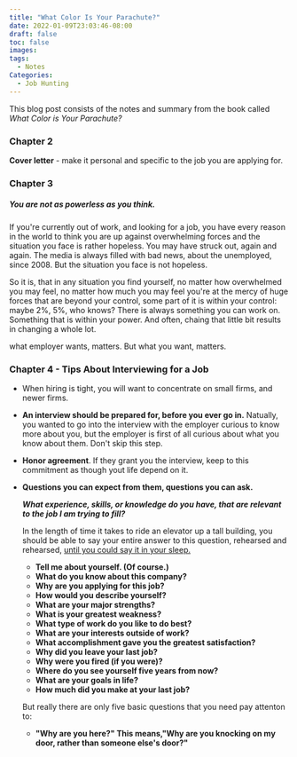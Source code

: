 ```yaml
---
title: "What Color Is Your Parachute?"
date: 2022-01-09T23:03:46-08:00
draft: false
toc: false
images:
tags:
  - Notes
Categories:
  - Job Hunting
---
```


This blog post consists of the notes and summary from the book called *What Color is Your Parachute?*

### Chapter 2

**Cover letter** - make it personal and specific to the job you are applying for. 

### Chapter 3

##### You are not as powerless as you think. 

If you're currently out of work, and looking for a job, you have every reason in the world to think you are up against overwhelming forces and the situation you face is rather hopeless. You may have struck out, again and again. The media is always filled with bad news, about the unemployed, since 2008. But the situation you face is not hopeless.

So it is, that in any situation you find yourself, no matter how overwhelmed you may feel, no matter how much you may feel you're at the mercy of huge forces that are beyond your control, some part of it is within your control: maybe 2%, 5%, who knows? There is always something you can work on. Something that is within your power. And often, chaing that little bit results in changing a whole lot. 

what employer wants, matters. But what you want, matters. 

### Chapter 4 - Tips About Interviewing for a Job

- When hiring is tight, you will want to concentrate on small firms, and newer firms. 

- **An interview should be prepared for, before you ever go in.** Natually, you wanted to go into the interview with the employer curious to know more about you, but the employer is first of all curious about what you know about them. Don't skip this step. 

- **Honor agreement**. If they grant you the interview, keep to this commitment as though yout life depend on it. 

- **Questions you can expect from them, questions you can ask.**

  ***What experience, skills, or knowledge do you have, that are relevant to the job I am trying to fill?***

  In the length of time it takes to ride an elevator up a tall building, you should be able to say your entire answer to this question, rehearsed and rehearsed, <u>until you could say it in your sleep.</u>

  - **Tell me about yourself. (Of course.)**
  - **What do you know about this company?**
  - **Why are you applying for this job?**
  - **How would you describe yourself?**
  - **What are your major strengths?**
  - **What is your greatest weakness?**
  - **What type of work do you like to do best?**
  - **What are your interests outside of work?**
  - **What accomplishment gave you the greatest satisfaction?**
  - **Why did you leave your last job?**
  - **Why were you fired (if you were)?**
  - **Where do you see yourself five years from now?**
  - **What are your goals in life?**
  - **How much did you make at your last job?**

  But really there are only five basic questions that you need pay attenton to: 

  - **"Why are you here?" This means,"Why are you knocking on my door, rather than someone else's door?"**

